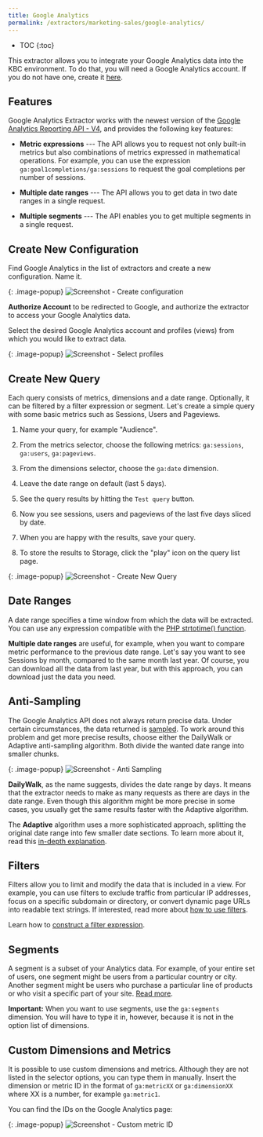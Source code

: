 ```yaml
---
title: Google Analytics
permalink: /extractors/marketing-sales/google-analytics/
---
```


* TOC
{:toc}

This extractor allows you to integrate your Google Analytics data into the KBC environment.
To do that, you will need a Google Analytics account. If you do not have one, create it [here](https://analytics.google.com).

## Features
Google Analytics Extractor works with the newest version of the [Google Analytics Reporting API - V4](https://developers.google.com/analytics/devguides/reporting/core/v4/),
and provides the following key features:

 - **Metric expressions** --- The API allows you to request not only built-in metrics but also combinations of metrics expressed in mathematical operations. For example, you can use the expression `ga:goal1completions/ga:sessions` to request the goal completions per number of sessions.

 - **Multiple date ranges** --- The API allows you to get data in two date ranges in a single request.

 - **Multiple segments** --- The API enables you to get multiple segments in a single request.


## Create New Configuration
Find Google Analytics in the list of extractors and create a new configuration. Name it.

{: .image-popup}
![Screenshot - Create configuration](/extractors/marketing-sales/google-analytics/ui_new_config.png)

**Authorize Account** to be redirected to Google, and authorize the extractor to access your Google Analytics data.

Select the desired Google Analytics account and profiles (views) from which you would like to extract data.

{: .image-popup}
![Screenshot - Select profiles](/extractors/marketing-sales/google-analytics/ui_profiles.png)

## Create New Query
Each query consists of metrics, dimensions and a date range. Optionally, it can be filtered by a filter expression or segment.
Let's create a simple query with some basic metrics such as Sessions, Users and Pageviews.

 1. Name your query, for example "Audience".

 2. From the metrics selector, choose the following metrics: `ga:sessions`, `ga:users`, `ga:pageviews`.

 3. From the dimensions selector, choose the `ga:date` dimension.

 4. Leave the date range on default (last 5 days).

 5. See the query results by hitting the `Test query` button.

 6. Now you see sessions, users and pageviews of the last five days sliced by date.

 7. When you are happy with the results, save your query.

 8. To store the results to Storage, click the "play" icon on the query list page.

{: .image-popup}
![Screenshot - Create New Query](/extractors/marketing-sales/google-analytics/ui_new_query.png)

## Date Ranges
A date range specifies a time window from which the data will be extracted.
You can use any expression compatible with the [PHP strtotime() function](http://php.net/manual/en/datetime.formats.php).

**Multiple date ranges** are useful, for example, when you want to compare metric performance to the previous date range.
Let's say you want to see Sessions by month, compared to the same month last year.
Of course, you can download all the data from last year, but with this approach, you can download just the data you need.

## Anti-Sampling
The Google Analytics API does not always return precise data. Under certain circumstances, the data 
returned is [sampled](https://support.google.com/analytics/answer/2637192?hl=en).
To work around this problem and get more precise results, choose either the DailyWalk or Adaptive 
anti-sampling algorithm. Both divide the wanted date range into smaller chunks.

{: .image-popup}
![Screenshot - Anti Sampling](/extractors/marketing-sales/google-analytics/ui_anti_sampling.png)

**DailyWalk**, as the name suggests, divides the date range by days. It means that the extractor needs to 
make as many requests as there are days in the date range. Even though this algorithm might be more 
precise in some cases, you usually get the same results faster with the Adaptive algorithm.

The **Adaptive** algorithm uses a more sophisticated approach, splitting the original date range into 
few smaller date sections. To learn more about it, read this [in-depth explanation](http://code.markedmondson.me/anti-sampling-google-analytics-api/). 

## Filters
Filters allow you to limit and modify the data that is included in a view. For example, you can use 
filters to exclude traffic from particular IP addresses, focus on a specific subdomain or directory, or 
convert dynamic page URLs into readable text strings.
If interested, read more about [how to use filters](https://support.google.com/analytics/answer/1033162).

Learn how to [construct a filter expression](https://developers.google.com/analytics/devguides/reporting/core/v3/reference#filters).

## Segments
A segment is a subset of your Analytics data. For example, of your entire set of users,
one segment might be users from a particular country or city.
Another segment might be users who purchase a particular line of products or who visit a specific part of your site.
[Read more](https://support.google.com/analytics/answer/3123951?hl=en).

**Important:** When you want to use segments, use the `ga:segments` dimension.
You will have to type it in, however, because it is not in the option list of dimensions.

## Custom Dimensions and Metrics
It is possible to use custom dimensions and metrics.
Although they are not listed in the selector options, you can type them in manually.
Insert the dimension or metric ID in the format of `ga:metricXX` or `ga:dimensionXX` where XX is a number, for example `ga:metric1`.

You can find the IDs on the Google Analytics page:

{: .image-popup}
![Screenshot - Custom metric ID](/extractors/marketing-sales/google-analytics/ga_custom_metrics.png)
